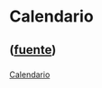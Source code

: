 # Calendario
([fuente](https://campus.exactas.uba.ar/course/view.php?id=991&section=11))
---
###
[Calendario](https://campus.exactas.uba.ar/course/view.php?id=991&section=11)

